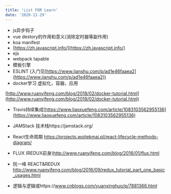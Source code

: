 ```yaml
---
title: 'List FOR Learn'
date: '2020-11-29'
---
```

* js异步钩子
* vue destory的作用和意义(消除定时器等副作用)
* koa manifest
* [https://zh.javascript.info/](https://zh.javascript.info/)
* ejs
* webpack tapable
* 模板引擎
* ESLINT (入门见[https://www.jianshu.com/p/ad1e46faaea2](https://www.jianshu.com/p/ad1e46faaea2))
* docker学习 虚拟化，容器，应用

[http://www.ruanyifeng.com/blog/2018/02/docker-tutorial.html](http://www.ruanyifeng.com/blog/2018/02/docker-tutorial.html)

* Travis持续集成[https://www.liaoxuefeng.com/article/1083103562955136](https://www.liaoxuefeng.com/article/1083103562955136)

* JAMStack 技术栈https://jamstack.org/

* React生命周期 https://projects.wojtekmaj.pl/react-lifecycle-methods-diagram/

* FLUX (REDUX前身)http://www.ruanyifeng.com/blog/2016/01/flux.html

* 阮一峰 REACT&REDUX http://www.ruanyifeng.com/blog/2016/09/redux_tutorial_part_one_basic_usages.html

* 逻辑与逻辑或https://www.cnblogs.com/yuanxinghuo/p/7881366.html

  
